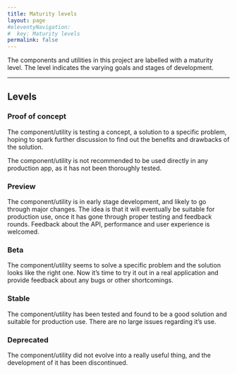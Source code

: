 ```yaml
---
title: Maturity levels
layout: page
#eleventyNavigation:
#  key: Maturity levels
permalink: false
---
```


The components and utilities in this project are labelled with a maturity level. The level indicates the varying goals and stages of development.

---

## Levels

### Proof of concept

The component/utility is testing a concept, a solution to a specific problem, hoping to spark further discussion to find out the benefits and drawbacks of the solution.

The component/utility is not recommended to be used directly in any production app, as it has not been thoroughly tested.

### Preview

The component/utility is in early stage development, and likely to go through major changes. The idea is that it will eventually be suitable for production use, once it has gone through proper testing and feedback rounds. Feedback about the API, performance and user experience is welcomed.

### Beta

The component/utility seems to solve a specific problem and the solution looks like the right one. Now it’s time to try it out in a real application and provide feedback about any bugs or other shortcomings.

### Stable

The component/utility has been tested and found to be a good solution and suitable for production use. There are no large issues regarding it’s use.

### Deprecated

The component/utility did not evolve into a really useful thing, and the development of it has been discontinued.
